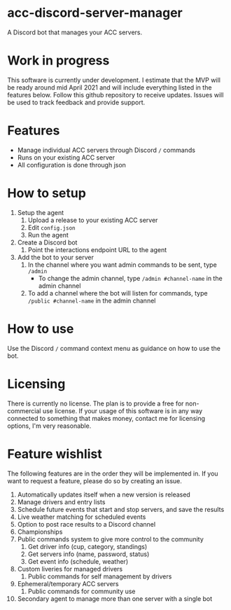 # acc-discord-server-manager
A Discord bot that manages your ACC servers.

# Work in progress
This software is currently under development. I estimate that the MVP will be ready around mid April 2021 and will include everything listed in the features below. Follow this github repository to receive updates. Issues will be used to track feedback and provide support.

# Features
- Manage individual ACC servers through Discord `/` commands
- Runs on your existing ACC server
- All configuration is done through json

# How to setup
1. Setup the agent
    1. Upload a release to your existing ACC server
    1. Edit `config.json`
    1. Run the agent
1. Create a Discord bot
    1. Point the interactions endpoint URL to the agent
1. Add the bot to your server
    1. In the channel where you want admin commands to be sent, type `/admin`
        * To change the admin channel, type `/admin #channel-name` in the admin channel
    1. To add a channel where the bot will listen for commands, type `/public #channel-name` in the admin channel

# How to use
Use the Discord `/` command context menu as guidance on how to use the bot.

# Licensing
There is currently no license. The plan is to provide a free for non-commercial use license. If your usage of this software is in any way connected to something that makes money, contact me for licensing options, I'm very reasonable.

# Feature wishlist
The following features are in the order they will be implemented in. If you want to request a feature, please do so by creating an issue.

1. Automatically updates itself when a new version is released
1. Manage drivers and entry lists
1. Schedule future events that start and stop servers, and save the results
1. Live weather matching for scheduled events
1. Option to post race results to a Discord channel
1. Championships
1. Public commands system to give more control to the community
    1. Get driver info (cup, category, standings)
    1. Get servers info (name, password, status)
    1. Get event info (schedule, weather)
1. Custom liveries for managed drivers
    1. Public commands for self management by drivers
1. Ephemeral/temporary ACC servers
    1. Public commands for community use
1. Secondary agent to manage more than one server with a single bot
